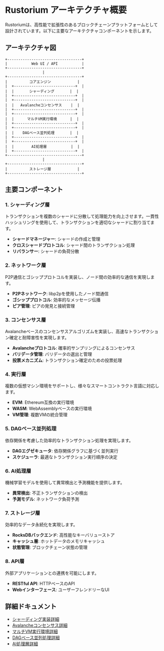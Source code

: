 # Rustorium アーキテクチャ概要

Rustoriumは、高性能で拡張性のあるブロックチェーンプラットフォームとして設計されています。以下に主要なアーキテクチャコンポーネントを示します。

## アーキテクチャ図

```
+----------------------------------+
|           Web UI / API           |
+----------------------------------+
                 |
+----------------------------------+
|          コアエンジン            |
|  +----------------------------+  |
|  |       シャーディング       |  |
|  +----------------------------+  |
|  +----------------------------+  |
|  |   Avalancheコンセンサス    |  |
|  +----------------------------+  |
|  +----------------------------+  |
|  |      マルチVM実行環境      |  |
|  +----------------------------+  |
|  +----------------------------+  |
|  |    DAGベース並列処理       |  |
|  +----------------------------+  |
|  +----------------------------+  |
|  |        AI処理層           |  |
|  +----------------------------+  |
+----------------------------------+
                 |
+----------------------------------+
|          ストレージ層            |
+----------------------------------+
```

## 主要コンポーネント

### 1. シャーディング層

トランザクションを複数のシャードに分散して処理能力を向上させます。一貫性ハッシュリングを使用して、トランザクションを適切なシャードに割り当てます。

- **シャードマネージャー**: シャードの作成と管理
- **クロスシャードプロトコル**: シャード間のトランザクション処理
- **リバランサー**: シャードの負荷分散

### 2. ネットワーク層

P2P通信とゴシッププロトコルを実装し、ノード間の効率的な通信を実現します。

- **P2Pネットワーク**: libp2pを使用したノード間通信
- **ゴシッププロトコル**: 効率的なメッセージ伝播
- **ピア管理**: ピアの発見と接続管理

### 3. コンセンサス層

Avalancheベースのコンセンサスアルゴリズムを実装し、高速なトランザクション確定と耐障害性を実現します。

- **Avalancheプロトコル**: 確率的サンプリングによるコンセンサス
- **バリデータ管理**: バリデータの選出と管理
- **投票メカニズム**: トランザクション確定のための投票処理

### 4. 実行層

複数の仮想マシン環境をサポートし、様々なスマートコントラクト言語に対応します。

- **EVM**: Ethereum互換の実行環境
- **WASM**: WebAssemblyベースの実行環境
- **VM管理**: 複数VMの統合管理

### 5. DAGベース並列処理

依存関係を考慮した効率的なトランザクション処理を実現します。

- **DAGエグゼキュータ**: 依存関係グラフに基づく並列実行
- **スケジューラ**: 最適なトランザクション実行順序の決定

### 6. AI処理層

機械学習モデルを使用して異常検出と予測機能を提供します。

- **異常検出**: 不正トランザクションの検出
- **予測モデル**: ネットワーク負荷予測

### 7. ストレージ層

効率的なデータ永続化を実現します。

- **RocksDBバックエンド**: 高性能なキーバリューストア
- **キャッシュ層**: ホットデータのメモリキャッシュ
- **状態管理**: ブロックチェーン状態の管理

### 8. API層

外部アプリケーションとの連携を可能にします。

- **RESTful API**: HTTPベースのAPI
- **Webインターフェース**: ユーザーフレンドリーなUI

## 詳細ドキュメント

- [シャーディング実装詳細](../features/sharding.md)
- [Avalancheコンセンサス詳細](../features/consensus.md)
- [マルチVM実行環境詳細](../features/multi-vm.md)
- [DAGベース並列処理詳細](../features/dag-execution.md)
- [AI処理層詳細](../features/ai-layer.md)